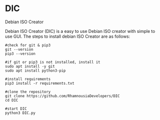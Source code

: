 # DIC
Debian ISO Creator

Debian ISO Creator (DIC) is a easy to use Debian ISO creator with  simple to use GUI. The steps to install debian ISO Creator are as follows:
```
#check for git & pip3
git --version
pip3 --version

#if git or pip3 is not installed, install it
sudo apt install -y git
sudo apt install python3-pip

#install requirements
pip3 install -r requirements.txt

#clone the repository
git clone https://github.com/RhamnousiaDevelopers/DIC
cd DIC

#start DIC
python3 DIC.py
```


